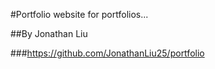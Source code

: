 #Portfolio website for portfolios...

##By Jonathan Liu

###https://github.com/JonathanLiu25/portfolio
